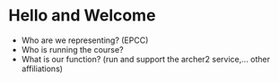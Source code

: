 # Hello and Welcome

- Who are we representing? (EPCC)
- Who is running the course?
- What is our function? (run and support the archer2 service,... other affiliations)